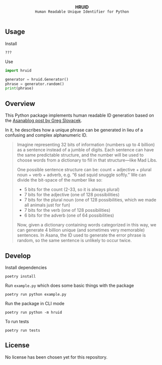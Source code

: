 <p  align="center">
  <strong>HRUID</strong>
  <br>
  <code>Human Readable Unique Identifier for Python</code>
  <br><br>
  <!-- <a href="https://badge.fury.io/py/conventional-commit"><img src="https://badge.fury.io/py/conventional-commit.svg" alt="PyPI version" height="18"></a>
  <a href="https://travis-ci.org/nebbles/gitcommit/branches"><img src="https://travis-ci.org/nebbles/gitcommit.svg?branch=master" alt="Travis CI build" height="18"></a> -->
</p>

## Usage

Install
```
???
```

Use
```python
import hruid

generator = hruid.Generator()
phrase = generator.random()
print(phrase)
```

## Overview

This Python package implements human readable ID generation based on the [Asanablog post by Greg
Slovacek](https://blog.asana.com/2011/09/6-sad-squid-snuggle-softly/).

In it, he describes how a unique phrase can be generated in lieu of a confusing and complex
alphanumeric ID.

> Imagine representing 32 bits of information (numbers up to 4 billion) as a sentence instead of a jumble of digits. Each sentence can have the same predictable structure, and the number will be used to choose words from a dictionary to fill in that structure—like Mad Libs.
> 
> One possible sentence structure can be: count + adjective + plural noun + verb + adverb, e.g. “6 sad squid snuggle softly.” We can divide the bit-space of the number like so:
> 
> - 5 bits for the count (2-33, so it is always plural)  
> - 7 bits for the adjective (one of 128 possibilities)  
> - 7 bits for the plural noun (one of 128 possibilities, which we made all animals just for fun)  
> - 7 bits for the verb (one of 128 possibilities)  
> - 6 bits for the adverb (one of 64 possibilities)  
>
> Now, given a dictionary containing words categorized in this way, we can generate 4 billion unique (and sometimes very memorable) sentences. In Asana, the ID used to generate the error phrase is random, so the same sentence is unlikely to occur twice.

## Develop

Install dependencies
```
poetry install
```

Run `example.py` which does some basic things with the package
```
poetry run python example.py
```

Run the package in CLI mode
```
poetry run python -m hruid
```

To run tests
```
poetry run tests
```

## License

No license has been chosen yet for this repository.
